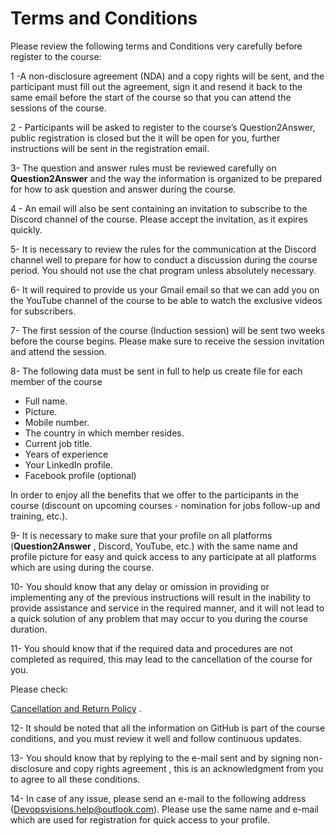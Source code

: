 # Terms and Conditions

Please review the following terms and Conditions very carefully before register to the course:

1 -A non-disclosure agreement (NDA) and a copy rights will be sent, and the participant must fill out the agreement, sign it and resend it back to the same email before the start of the course so that you can attend the sessions of the course.

2 - Participants will be asked to register to the course’s Question2Answer, public registration is closed but the it will be open for you, further instructions will be sent in the registration email.

3- The question and answer rules must be reviewed carefully on **Question2Answer** and the way the information is organized to be prepared for how to ask question and answer during the course.

4 - An email will also be sent containing an invitation to subscribe to the Discord channel of the course. Please accept the invitation, as it expires quickly.

5- It is necessary to review the rules for the communication at the Discord channel well to prepare for how to conduct a discussion during the course period.
You should not use the chat program unless absolutely necessary.

6- It will required to provide us your Gmail email so that we can add you on the YouTube channel of the course to be able to watch the exclusive videos for subscribers.

7- The first session of the course  (Induction session) will be sent two weeks before the course begins. Please make sure to receive the session invitation and attend the session.
  
8- The following data must be sent in full to help us create file for each member of the course
- Full name.
- Picture.
- Mobile number.
- The country in which member resides.
- Current job title.
- Years of experience
- Your LinkedIn profile.
- Facebook profile (optional)

In order to enjoy all the benefits that we offer to the participants in the course (discount on upcoming courses - nomination for jobs follow-up and training, etc.).

9- It is necessary to make sure that your profile on all platforms (**Question2Answer** , Discord, YouTube, etc.) with the same name and profile picture for easy and quick access to any participate at all platforms which are using during the course.

10- You should know that any delay or omission in providing or implementing any of the previous instructions will result in the inability to provide assistance and service in the required manner, and it will not lead to a quick solution of any problem that may occur to you during the course duration.

11- You should know that if the required data and procedures are not completed as required, this may lead to the cancellation of the course for you.

Please check:

[Cancellation and Return Policy](https://github.com/MohamedRadwan-DevOps/DevOps-step-by-step-arabic/blob/main/none-community/cancel-return-policy.md) .

12- It should be noted that all the information on GitHub is part of the course conditions, and you must review it well and follow continuous updates.

13- You should know that by replying to the e-mail sent and by signing non-disclosure and copy rights agreement  , this is an acknowledgment from you to agree to all these conditions.
 
14- In case of any issue, please send an e-mail to the following address (Devopsvisions.help@outlook.com). Please use the same name and e-mail which are used for registration for quick access to your profile.